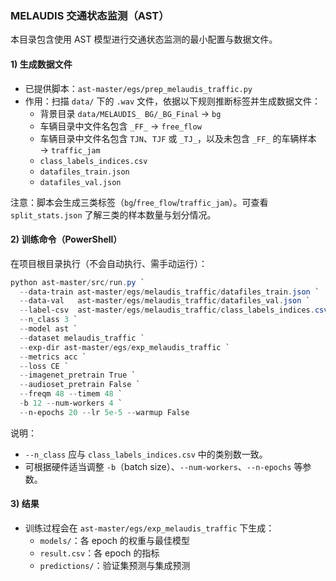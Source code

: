 ### MELAUDIS 交通状态监测（AST）

本目录包含使用 AST 模型进行交通状态监测的最小配置与数据文件。

#### 1) 生成数据文件
- 已提供脚本：`ast-master/egs/prep_melaudis_traffic.py`
- 作用：扫描 `data/` 下的 `.wav` 文件，依据以下规则推断标签并生成数据文件：
  - 背景目录 `data/MELAUDIS_ BG/_BG_Final` → `bg`
  - 车辆目录中文件名包含 `_FF_` → `free_flow`
  - 车辆目录中文件名包含 `TJN`、`TJF` 或 `_TJ_`，以及未包含 `_FF_` 的车辆样本 → `traffic_jam`
  - `class_labels_indices.csv`
  - `datafiles_train.json`
  - `datafiles_val.json`

注意：脚本会生成三类标签（`bg`/`free_flow`/`traffic_jam`）。可查看 `split_stats.json` 了解三类的样本数量与划分情况。

#### 2) 训练命令（PowerShell）
在项目根目录执行（不会自动执行、需手动运行）：

```powershell
python ast-master/src/run.py `
  --data-train ast-master/egs/melaudis_traffic/datafiles_train.json `
  --data-val   ast-master/egs/melaudis_traffic/datafiles_val.json `
  --label-csv  ast-master/egs/melaudis_traffic/class_labels_indices.csv `
  --n_class 3 `
  --model ast `
  --dataset melaudis_traffic `
  --exp-dir ast-master/egs/exp_melaudis_traffic `
  --metrics acc `
  --loss CE `
  --imagenet_pretrain True `
  --audioset_pretrain False `
  --freqm 48 --timem 48 `
  -b 12 --num-workers 4 `
  --n-epochs 20 --lr 5e-5 --warmup False
```

说明：
- `--n_class` 应与 `class_labels_indices.csv` 中的类别数一致。
- 可根据硬件适当调整 `-b`（batch size）、`--num-workers`、`--n-epochs` 等参数。

#### 3) 结果
- 训练过程会在 `ast-master/egs/exp_melaudis_traffic` 下生成：
  - `models/`：各 epoch 的权重与最佳模型
  - `result.csv`：各 epoch 的指标
  - `predictions/`：验证集预测与集成预测


